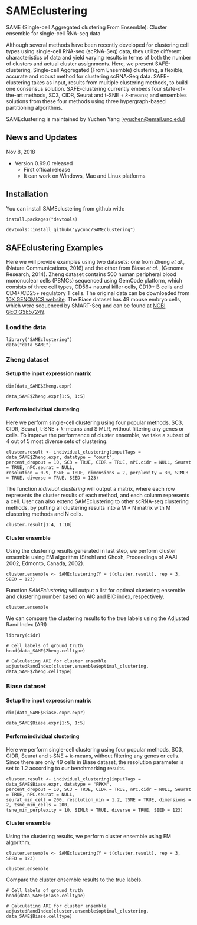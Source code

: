 # SAMEclustering
SAME (Single-cell Aggregated clustering From Ensemble): Cluster ensemble for single-cell RNA-seq data

Although several methods have been recently developed for clustering cell types using single-cell RNA-seq (scRNA-Seq) data, they utilize different characteristics of data and yield varying results in terms of both the number of clusters and actual cluster assignments. Here, we present SAFE-clustering, Single-cell Aggregated (From Ensemble) clustering, a flexible, accurate and robust method for clustering scRNA-Seq data. SAFE-clustering takes as input, results from multiple clustering methods, to build one consensus solution. SAFE-clustering currently embeds four state-of-the-art methods, SC3, CIDR, Seurat and t-SNE + *k*-means; and ensembles solutions from these four methods using three hypergraph-based partitioning algorithms.

SAMEclustering is maintained by Yuchen Yang [yyuchen@email.unc.edu]

## News and Updates
Nov 8, 2018
* Version 0.99.0 released
  + First offical release
  + It can work on Windows, Mac and Linux platforms

## Installation
You can install SAMEclustering from github with:
```{r install}
install.packages("devtools)

devtools::install_github("yycunc/SAMEclustering")
```

## SAFEclustering Examples
Here we will provide examples using two datasets: one from Zheng *et al.*, (Nature Communications, 2016) and the other from Biase *et al.*, (Genome Research, 2014). Zheng dataset contains 500 human peripheral blood mononuclear cells (PBMCs) sequenced using GemCode platform, which consists of three cell types, CD56+ natural killer cells, CD19+ B cells and CD4+/CD25+ regulatory T cells. The original data can be downloaded from [10X GENOMICS website](https://support.10xgenomics.com/single-cell-gene-expression/datasets). The Biase dataset has 49 mouse embryo cells, which were sequenced by SMART-Seq and can be found at [NCBI GEO:GSE57249](https://www.ncbi.nlm.nih.gov/geo/query/acc.cgi?acc=GSE57249).

### Load the data
```{r setup for Zheng dataset}
library("SAMEclustering")
data("data_SAME")
```

### Zheng dataset
#### Setup the input expression matrix
```{r setup for Zheng dataset}
dim(data_SAME$Zheng.expr)

data_SAME$Zheng.expr[1:5, 1:5]
```

#### Perform individual clustering
Here we perform single-cell clustering using four popular methods, SC3, CIDR, Seurat, t-SNE + *k*-means and SIMLR, without filtering any genes or cells. To improve the performance of cluster ensemble, we take a subset of 4 out of 5 most diverse sets of clustering.

```{r individual clustering for Baron_human4 dataset, results='hide', fig.show="hide", warning=FALSE}
cluster.result <- individual_clustering(inputTags = data_SAME$Zheng.expr, datatype = "count", 
percent_dropout = 10, SC3 = TRUE, CIDR = TRUE, nPC.cidr = NULL, Seurat = TRUE, nPC.seurat = NULL, 
resolution = 0.9, tSNE = TRUE, dimensions = 2, perplexity = 30, SIMLR = TRUE, diverse = TRUE, SEED = 123)
```

The function *indiviual_clustering* will output a matrix, where each row represents the cluster results of each method, and each colunm represents a cell. User can also extend SAMEclustering to other scRNA-seq clustering methods, by putting all clustering results into a M * N matrix with M clustering methods and N cells.

```{r, message=FALSE}
cluster.result[1:4, 1:10]
```

#### Cluster ensemble

Using the clustering results generated in last step, we perform cluster ensemble using EM algorithm (Strehl and Ghosh, Proceedings of AAAI 2002, Edmonto, Canada, 2002).

```{r cluster ensemble for Zheng dataset, results='hide'}
cluster.ensemble <- SAMEclustering(Y = t(cluster.result), rep = 3, SEED = 123)
```

Function *SAMEclustering* will output a list for optimal clustering ensemble and clustering number based on AIC and BIC index, respectively.

```{r ensemble results for Zheng dataset, message=FALSE}
cluster.ensemble
```

We can compare the clustering results to the true labels using the Adjusted Rand Index (ARI)

```{r ARI calculation for Zheng dataset}
library(cidr)

# Cell labels of ground truth
head(data_SAME$Zheng.celltype)

# Calculating ARI for cluster ensemble
adjustedRandIndex(cluster.ensemble$optimal_clustering, data_SAME$Zheng.celltype)
```

### Biase dataset

#### Setup the input expression matrix
```{r setup for Biase dataset}
dim(data_SAME$Biase.expr.expr)

data_SAME$Biase.expr[1:5, 1:5]
```

#### Perform individual clustering

Here we perform single-cell clustering using four popular methods, SC3, CIDR, Seurat and t-SNE + *k*-means, without filtering any genes or cells. Since there are only 49 cells in Biase dataset, the resolution parameter is set to 1.2 according to our benchmarking results.

```{r individual clustering for Biase dataset, results='hide', fig.show="hide", warning=FALSE}
cluster.result <- individual_clustering(inputTags = data_SAME$Biase.expr, datatype = "FPKM",  
percent_dropout = 10, SC3 = TRUE, CIDR = TRUE, nPC.cidr = NULL, Seurat = TRUE, nPC.seurat = NULL, 
seurat_min_cell = 200, resolution_min = 1.2, tSNE = TRUE, dimensions = 2, tsne_min_cells = 200, 
tsne_min_perplexity = 10, SIMLR = TRUE, diverse = TRUE, SEED = 123)
```

#### Cluster ensemble

Using the clustering results, we perform cluster ensemble using EM algorithm.

```{r cluster ensemble for Biase dataset, results='hide', message=FALSE}
cluster.ensemble <- SAMEclustering(Y = t(cluster.result), rep = 3, SEED = 123)
```

```{r ensemble results for Biase dataset, message=FALSE}
cluster.ensemble
```
Compare the cluster ensemble results to the true labels.

```{r ARI calculation for Biase dataset}
# Cell labels of ground truth
head(data_SAME$Biase.celltype)

# Calculating ARI for cluster ensemble
adjustedRandIndex(cluster.ensemble$optimal_clustering, data_SAME$Biase.celltype)
```


